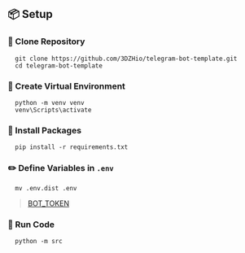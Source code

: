 ## 📦 Setup

### 🔗 Clone Repository

```shell
  git clone https://github.com/3DZHio/telegram-bot-template.git
  cd telegram-bot-template
  ```

### 📌 Create Virtual Environment

```shell
  python -m venv venv
  venv\Scripts\activate
  ```

### 📡 Install Packages

```shell
  pip install -r requirements.txt
  ```

### ✏️ Define Variables in `.env`

```shell
  mv .env.dist .env
  ```

> [BOT_TOKEN](https://t.me/botfather)

### 🚀 Run Code

```shell
  python -m src
  ```
